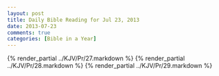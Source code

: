 ```yaml
---
layout: post
title: Daily Bible Reading for Jul 23, 2013
date: 2013-07-23
comments: true
categories: [Bible in a Year]
---
```

{% render_partial ../KJV/Pr/27.markdown %}
{% render_partial ../KJV/Pr/28.markdown %}
{% render_partial ../KJV/Pr/29.markdown %}
